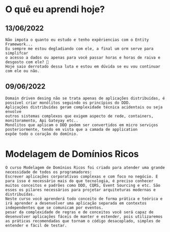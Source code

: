 ﻿# O quê eu aprendi hoje?

## 13/06/2022

	Não impota o quanto eu estudo e tenho expêriencias com o Entity Framework... 
	Eu sempre me estou degladiando com ele, a final um orm serve para simplifcar
	o acesso a dados ou apenas para você passar horas e horas de raiva e desgosto com ele? 🤔
	Hoje saio derrotado dessa luta e estou em dúvida se eu vou continuar com ele ou não.

## 09/06/2022

	Domain driven desing não se trata apenas de aplicações distribuídas, é possível criar monólitos seguindo os princípios do DDD.
	Aplicações distribuídas geram complexidade técnica acidentais ou seja envolve 
	outros sistemas complexos que exigem aspecto de rede, containers, monitoramento, Api Gateyay etc..
	Monólitos que aplicam o DDD podem ser convertidos em micro serviços posteriormente, tendo em vista que a camada de application 
	expõe todo o coração do domínio.

# Modelagem de Domínios Ricos

	O curso Modelagem de Domínios Ricos foi criado para atender uma grande necessidade de todos os programadores:
	Escrever aplicações corporativas complexas e com foco no negócio. E para isso é necessário mais do que tecnologia, é preciso conhecer muitos conceitos e padrões como DDD, CQRS, Event Sourcing e etc. São esses os pilares necessários para projetar arquiteturas modernas e distribuídas.
	Neste curso você aprenderá todo conceito de forma prática e teórica e irá aprender a desenvolver uma aplicação separada em contextos independentes que se comunicam por eventos.
	pesar da complexidade de regras e de conceitos você será capaz de desenvolver aplicações fáceis de manter e estender, pois utilizaremos as práticas recomendadas que tornam o código desacoplado, simples de entender e fácil de testar.
